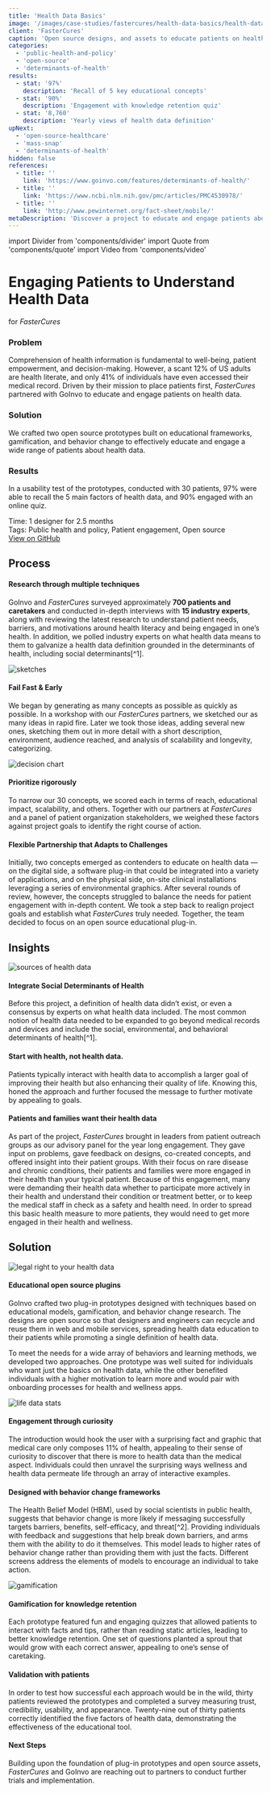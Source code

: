 ```yaml
---
title: 'Health Data Basics'
image: '/images/case-studies/fastercures/health-data-basics/health-data-basics-hero.jpg'
client: 'FasterCures'
caption: 'Open source designs, and assets to educate patients on health data.'
categories:
  - 'public-health-and-policy'
  - 'open-source'
  - 'determinants-of-health'
results:
  - stat: '97%'
    description: 'Recall of 5 key educational concepts'
  - stat: '90%'
    description: 'Engagement with knowledge retention quiz'
  - stat: '8,760'
    description: 'Yearly views of health data definition'
upNext:
  - 'open-source-healthcare'
  - 'mass-snap'
  - 'determinants-of-health'
hidden: false
references:
  - title: ''
    link: 'https://www.goinvo.com/features/determinants-of-health/'
  - title: ''
    link: 'https://www.ncbi.nlm.nih.gov/pmc/articles/PMC4530978/'
  - title: ''
    link: 'http://www.pewinternet.org/fact-sheet/mobile/'
metaDescription: 'Discover a project to educate and engage patients about health data through, posters, icons, and app designs in partnership with FasterCures.'
---
```


import Divider from 'components/divider'
import Quote from 'components/quote'
import Video from 'components/video'

# Engaging Patients to Understand Health Data

for _FasterCures_

### Problem

Comprehension of health information is fundamental to well-being, patient empowerment, and decision-making. However, a scant 12% of US adults are health literate, and only 41% of individuals have even accessed their medical record. Driven by their mission to place patients first, _FasterCures_ partnered with GoInvo to educate and engage patients on health data.

### Solution

We crafted two open source prototypes built on educational frameworks, gamification, and behavior change to effectively educate and engage a wide range of patients about health data.

### Results

In a usability test of the prototypes, conducted with 30 patients, 97% were able to recall the 5 main factors of health data, and 90% engaged with an online quiz.

<span class="text--uppercase text--gray text--bold text--spacing text--md">Time:</span> 1 designer for 2.5 months<br/>
<span class="text--uppercase text--gray text--bold text--spacing text--md">Tags:</span> Public health and policy, Patient engagement, Open source
<br />
<a href="https://github.com/goinvo/HealthDataBasics" class="button button--secondary button--lg margin-top--double margin-bottom--half">View on GitHub</a>

<Divider />

## Process

#### Research through multiple techniques

GoInvo and _FasterCures_ surveyed approximately **700 patients and caretakers** and conducted in-depth interviews with **15 industry experts**, along with reviewing the latest research to understand patient needs, barriers, and motivations around health literacy and being engaged in one’s health. In addition, we polled industry experts on what health data means to them to galvanize a health data definition grounded in the determinants of health, including social determinants[^1].

![sketches](/images/case-studies/fastercures/health-data-basics/health-data-basics-sketches.jpg)

#### Fail Fast & Early

We began by generating as many concepts as possible as quickly as possible. In a workshop with our _FasterCures_ partners, we sketched our as many ideas in rapid fire. Later we took those ideas, adding several new ones, sketching them out in more detail with a short description, environment, audience reached, and analysis of scalability and longevity, categorizing.

![decision chart](/images/case-studies/fastercures/health-data-basics/health-data-basics-decision-chart.jpg)

#### Prioritize rigorously

To narrow our 30 concepts, we scored each in terms of reach, educational impact, scalability, and others. Together with our partners at _FasterCures_ and a panel of patient organization stakeholders, we weighed these factors against project goals to identify the right course of action.

#### Flexible Partnership that Adapts to Challenges

Initially, two concepts emerged as contenders to educate on health data &mdash;on the digital side, a software plug-in that could be integrated into a variety of applications, and on the physical side, on-site clinical installations leveraging a series of environmental graphics. After several rounds of review, however, the concepts struggled to balance the needs for patient engagement with in-depth content. We took a step back to realign project goals and establish what _FasterCures_ truly needed. Together, the team decided to focus on an open source educational plug-in.

<Divider />

## Insights

![sources of health data](/images/case-studies/fastercures/health-data-basics/health-data-basics-datasources2.jpg)

#### Integrate Social Determinants of Health

Before this project, a definition of health data didn’t exist, or even a consensus by experts on what health data included. The most common notion of health data needed to be expanded to go beyond medical records and devices and include the social, environmental, and behavioral determinants of health[^1].

#### Start with health, not health data.

Patients typically interact with health data to accomplish a larger goal of improving their health but also enhancing their quality of life. Knowing this, honed the approach and further focused the message to further motivate by appealing to goals.

#### Patients and families want their health data

As part of the project, _FasterCures_ brought in leaders from patient outreach groups as our advisory panel for the year long engagement. They gave input on problems, gave feedback on designs, co-created concepts, and offered insight into their patient groups. With their focus on rare disease and chronic conditions, their patients and families were more engaged in their health than your typical patient. Because of this engagement, many were demanding their health data whether to participate more actively in their health and understand their condition or treatment better, or to keep the medical staff in check as a safety and health need. In order to spread this basic health measure to more patients, they would need to get more engaged in their health and wellness.

## Solution

![legal right to your health data](/images/case-studies/fastercures/health-data-basics/health-data-basics-solution.jpg)

#### Educational open source plugins

GoInvo crafted two plug-in prototypes designed with techniques based on educational models, gamification, and behavior change research. The designs are open source so that designers and engineers can recycle and reuse them in web and mobile services, spreading health data education to their patients while promoting a single definition of health data.

To meet the needs for a wide array of behaviors and learning methods, we developed two approaches. One prototype was well suited for individuals who want just the basics on health data, while the other benefited individuals with a higher motivation to learn more and would pair with onboarding processes for health and wellness apps.

![life data stats](/images/case-studies/fastercures/health-data-basics/health-data-basics-narrative.jpg)

#### Engagement through curiosity

The introduction would hook the user with a surprising fact and graphic that medical care only composes 11% of health, appealing to their sense of curiosity to discover that there is more to health data than the medical aspect. Individuals could then unravel the surprising ways wellness and health data permeate life through an array of interactive examples.

#### Designed with behavior change frameworks

The Health Belief Model (HBM), used by social scientists in public health, suggests that behavior change is more likely if messaging successfully targets barriers, benefits, self-efficacy, and threat[^2]. Providing individuals with feedback and suggestions that help break down barriers, and arms them with the ability to do it themselves. This model leads to higher rates of behavior change rather than providing them with just the facts. Different screens address the elements of models to encourage an individual to take action.

![gamification](/images/case-studies/fastercures/health-data-basics/health-data-basics-gamification.jpg)

#### Gamification for knowledge retention

Each prototype featured fun and engaging quizzes that allowed patients to interact with facts and tips, rather than reading static articles, leading to better knowledge retention. One set of questions planted a sprout that would grow with each correct answer, appealing to one’s sense of caretaking.

#### Validation with patients

In order to test how successful each approach would be in the wild, thirty patients reviewed the prototypes and completed a survey measuring trust, credibility, usability, and appearance. Twenty-nine out of thirty patients correctly identified the five factors of health data, demonstrating the effectiveness of the educational tool.

#### Next Steps

Building upon the foundation of plug-in prototypes and open source assets, _FasterCures_ and GoInvo are reaching out to partners to conduct further trials and implementation.
